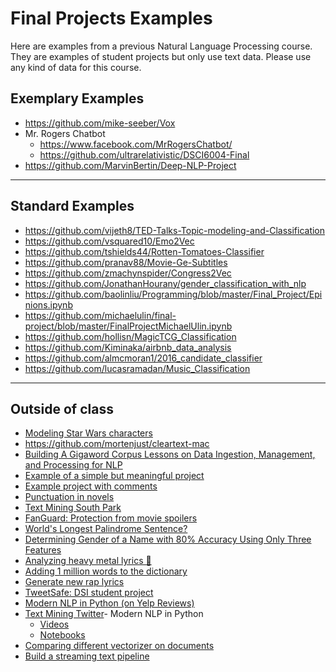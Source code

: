 Final Projects Examples
======

Here are examples from a previous Natural Language Processing course. They are examples of student projects but only use text data. Please use any kind of data for this course.

Exemplary Examples
----

- https://github.com/mike-seeber/Vox
- Mr. Rogers Chatbot 
    - https://www.facebook.com/MrRogersChatbot/ 
    - https://github.com/ultrarelativistic/DSCI6004-Final
- https://github.com/MarvinBertin/Deep-NLP-Project

----
Standard Examples
----

- https://github.com/vijeth8/TED-Talks-Topic-modeling-and-Classification
- https://github.com/vsquared10/Emo2Vec
- https://github.com/tshields44/Rotten-Tomatoes-Classifier
- https://github.com/pranav88/Movie-Ge-Subtitles
- https://github.com/zmachynspider/Congress2Vec
- https://github.com/JonathanHourany/gender_classification_with_nlp
- https://github.com/baolinliu/Programming/blob/master/Final_Project/Epinions.ipynb
- https://github.com/michaelulin/final-project/blob/master/FinalProjectMichaelUlin.ipynb
- https://github.com/hollisn/MagicTCG_Classification
- https://github.com/Kiminaka/airbnb_data_analysis
- https://github.com/almcmoran1/2016_candidate_classifier
- https://github.com/lucasramadan/Music_Classification

----
Outside of class 
----

- [Modeling Star Wars characters](http://www.rafaelsk.com/Wordclous%20representations%20of%20Star%20Wars%20characters.html)
- https://github.com/mortenjust/cleartext-mac
- [Building A Gigaword Corpus Lessons on Data Ingestion, Management, and Processing for NLP](https://www.youtube.com/watch?v=j1DdGX2d9BE)
- [Example of a simple but meaningful project](http://babble.nfshost.com/babblenumber1/)
- [Example project with comments](https://spandan-madan.github.io/DeepLearningProject/)
- [Punctuation in novels](https://medium.com/@neuroecology/punctuation-in-novels-8f316d542ec4#.9hisbnk28)
- [Text Mining South Park](http://kaylinwalker.com/text-mining-south-park/)
- [FanGuard: Protection from movie spoilers](http://www.insightdatascience.com/blog/fanguard.html)
- [World's Longest Palindrome Sentence?](http://norvig.com/palindrome.html)
- [Determining Gender of a Name with 80% Accuracy Using Only Three Features](http://blog.ayoungprogrammer.com/2016/04/determining-gender-of-name-with-80.html)
- [Analyzing heavy metal lyrics 🤘](http://www.degeneratestate.org/posts/2016/Apr/20/heavy-metal-and-natural-language-processing-part-1/)
- [Adding 1 million words to the dictionary](https://www.youtube.com/watch?v=sum5Hq2FTsw)
- [Generate new rap lyrics](https://github.com/iluxonchik/lyricist)
- [TweetSafe: DSI student project](http://tweetsafe.us-east-1.elasticbeanstalk.com/)
- [Modern NLP in Python (on Yelp Reviews)](https://www.youtube.com/watch?v=6zm9NC9uRkk)
- [Text Mining Twitter](http://blog.aylien.com/web-summit-2016-according-twitter-text-mining-80000-tweets/)- Modern NLP in Python
    - [Videos](https://www.youtube.com/watch?v=6zm9NC9uRkk)
    - [Notebooks](https://github.com/skipgram/modern-nlp-in-python/blob/master/executable/Modern_NLP_in_Python.ipynb)
- [Comparing different vectorizer on documents](http://sujitpal.blogspot.com/2016/12/document-similarity-using-various-text.html)
- [Build a streaming text pipeline](https://www.youtube.com/watch?v=NfaHA17CxrI)